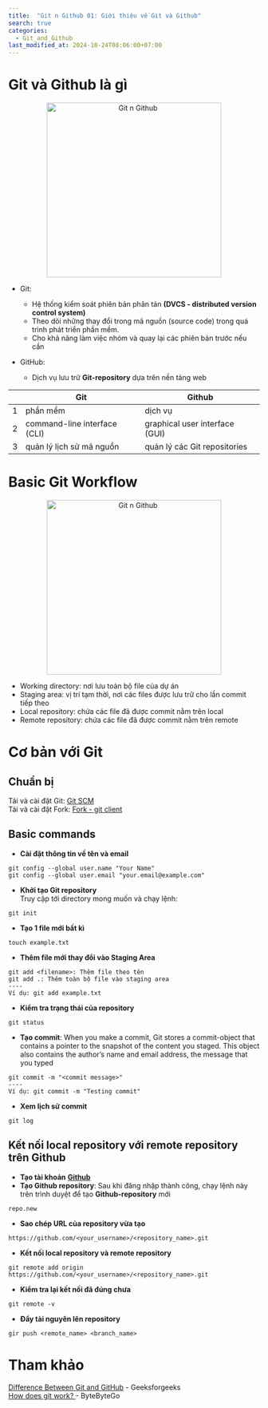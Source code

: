 ```yaml
---
title:  "Git n Github 01: Giới thiệu về Git và Github"
search: true
categories: 
  - Git_and_Github
last_modified_at: 2024-10-24T08:06:00+07:00
---
```


# Git và Github là gì

<div style="text-align: center"><img src="{{ site.url }}{{ site.baseurl }}/assets/images/Git-n-Github/git-github.png" alt="Git n Github" width="350px" ></div>


- Git:
  - Hệ thống kiểm soát phiên bản phân tán **(DVCS - distributed version control system)** 
  - Theo dõi những thay đổi trong mã nguồn (source code) trong quá trình phát triển phần mềm.
  - Cho khả năng làm việc nhóm và quay lại các phiên bản trước nếu cần

- GitHub:
  - Dịch vụ lưu trữ **Git-repository** dựa trên nền tảng web

|   | Git                             | Github                         |
|---|---------------------------------|--------------------------------|
| 1 | phần mềm                        | dịch vụ                        |
| 2 | command-line interface (CLI)    | graphical user interface (GUI) |
| 3 | quản lý lịch sử mã nguồn        | quản lý các Git repositories    |


# Basic Git Workflow
<div style="text-align: center"><img src="{{ site.url }}{{ site.baseurl }}/assets/images/Git-n-Github/git-workflow.png" alt="Git n Github" width="350px"></div>

- Working directory: nơi lưu toàn bộ file của dự án
- Staging area: vị trí tạm thời, nơi các files được lưu trữ cho lần commit tiếp theo
- Local repository: chứa các file đã được commit nằm trên local
- Remote repository: chứa các file đã được commit nằm trên remote

# Cơ bản với Git
## Chuẩn bị
Tải và cài đặt Git: 
<a href = "https://git-scm.com/downloads"> Git SCM </a>  
Tải và cài đặt Fork:
<a href = "https://git-fork.com/">Fork - git client</a>

## Basic commands
- **Cài đặt thông tin về tên và email**
```
git config --global user.name "Your Name"
git config --global user.email "your.email@example.com"
```

- **Khởi tạo Git repository**   
Truy cập tới directory mong muốn và chạy lệnh:
```
git init
```

- **Tạo 1 file mới bất kì**
```
touch example.txt
```

- **Thêm file mới thay đổi vào Staging Area**
```
git add <filename>: Thêm file theo tên
git add .: Thêm toàn bộ file vào staging area
----
Ví dụ: git add example.txt
```

- **Kiểm tra trạng thái của repository**
```
git status
```
- **Tạo commit**: 
When you make a commit, Git stores a commit-object that contains a pointer to the snapshot of the content you staged. This object also contains the author’s name and email address, the message that you typed
```
git commit -m "<commit message>"
----
Ví dụ: git commit -m "Testing commit"
```

- **Xem lịch sử commit**
```
git log
```

## Kết nối local repository với remote repository trên Github
- **Tạo tài khoản** <b><a href = "https://github.com/">Github</a> </b>
- **Tạo Github repository**: Sau khi đăng nhập thành công, chạy lệnh này trên trình duyệt để tạo **Github-repository** mới
```
repo.new
```
- **Sao chép URL của repository vừa tạo**
```
https://github.com/<your_username>/<repository_name>.git
```

- **Kết nối local repository và remote repository**
```
git remote add origin https://github.com/<your_username>/<repository_name>.git
```

- **Kiểm tra lại kết nối đã đúng chưa**
```
git remote -v
```

- **Đẩy tài nguyên lên repository**
```
gir push <remote_name> <branch_name>
```

# Tham khảo 

<a href = "https://www.geeksforgeeks.org/difference-between-git-and-github">Difference Between Git and GitHub</a>  - Geeksforgeeks  
<a href = "https://blog.bytebytego.com/i/95179881/how-does-git-work"> How does git work? </a> - ByteByteGo